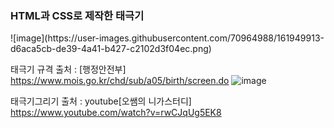 <h3>HTML과 CSS로 제작한 태극기</h3>
![image](https://user-images.githubusercontent.com/70964988/161949913-d6aca5cb-de39-4a41-b427-c2102d3f04ec.png)



태극기 규격 출처 : [행정안전부] https://www.mois.go.kr/chd/sub/a05/birth/screen.do
![image](https://user-images.githubusercontent.com/70964988/161949160-8c876624-db2d-43b9-9814-ec1379b6e409.png)



태극기그리기 출처 : youtube[오쌤의 니가스터디] https://www.youtube.com/watch?v=rwCJqUg5EK8
